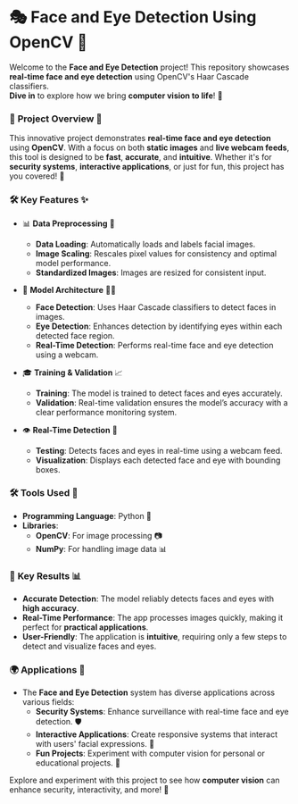 # 🎭 **Face and Eye Detection Using OpenCV** 🌟

Welcome to the **Face and Eye Detection** project! This repository showcases **real-time face and eye detection** using OpenCV's Haar Cascade classifiers.  
**Dive in** to explore how we bring **computer vision to life**! 🌟

### 🚀 **Project Overview** 🧠
This innovative project demonstrates **real-time face and eye detection** using **OpenCV**. With a focus on both **static images** and **live webcam feeds**, this tool is designed to be **fast**, **accurate**, and **intuitive**. Whether it's for **security systems**, **interactive applications**, or just for fun, this project has you covered! 🎉

### 🛠️ **Key Features** ✨

* 📊 **Data Preprocessing** 📸  
  * **Data Loading**: Automatically loads and labels facial images.  
  * **Image Scaling**: Rescales pixel values for consistency and optimal model performance.  
  * **Standardized Images**: Images are resized for consistent input.  

* 🔧 **Model Architecture** 🧑‍💻  
  * **Face Detection**: Uses Haar Cascade classifiers to detect faces in images.  
  * **Eye Detection**: Enhances detection by identifying eyes within each detected face region.  
  * **Real-Time Detection**: Performs real-time face and eye detection using a webcam.  

* 🎓 **Training & Validation** 📈  
  * **Training**: The model is trained to detect faces and eyes accurately.  
  * **Validation**: Real-time validation ensures the model’s accuracy with a clear performance monitoring system.  

* 👁️ **Real-Time Detection** 💬  
  * **Testing**: Detects faces and eyes in real-time using a webcam feed.  
  * **Visualization**: Displays each detected face and eye with bounding boxes.  

### 🛠️ **Tools Used** 🧰
* **Programming Language**: Python 🐍  
* **Libraries**:  
  * **OpenCV**: For image processing 📷  
  * **NumPy**: For handling image data 📊  

### 🎯 **Key Results** 📊

* **Accurate Detection**: The model reliably detects faces and eyes with **high accuracy**.  
* **Real-Time Performance**: The app processes images quickly, making it perfect for **practical applications**.  
* **User-Friendly**: The application is **intuitive**, requiring only a few steps to detect and visualize faces and eyes.  

### 🌍 **Applications** 🚀

* The **Face and Eye Detection** system has diverse applications across various fields:  
  * **Security Systems**: Enhance surveillance with real-time face and eye detection. 🛡️  
  * **Interactive Applications**: Create responsive systems that interact with users' facial expressions. 🤖  
  * **Fun Projects**: Experiment with computer vision for personal or educational projects. 🎉  

Explore and experiment with this project to see how **computer vision** can enhance security, interactivity, and more! 🚀

